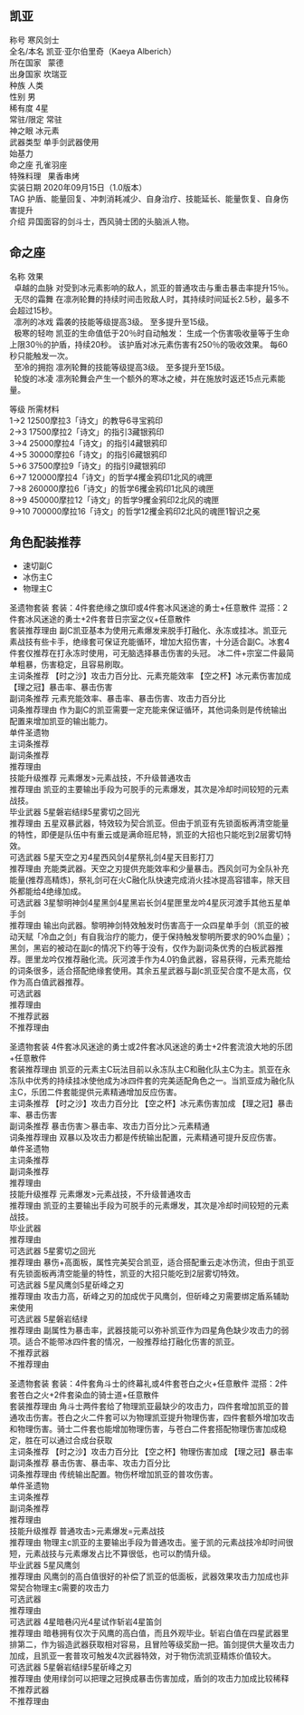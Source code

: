 凯亚
--

  
称号 寒风剑士  
全名/本名 凯亚·亚尔伯里奇（Kaeya Alberich）  
所在国家   蒙德    
出身国家 坎瑞亚  
种族 人类  
性别 男  
稀有度 4星  
常驻/限定 常驻  
神之眼 冰元素  
武器类型 单手剑武器使用  
始基力  
命之座 孔雀羽座  
特殊料理   果香串烤    
实装日期 2020年09月15日（1.0版本）  
TAG 护盾、能量回复、冲刺消耗减少、自身治疗、技能延长、能量恢复、自身伤害提升  
介绍 异国面容的剑斗士，西风骑士团的头脑派人物。

  

  

  

  

  

命之座
---

  
名称 效果  
  卓越的血脉 对受到冰元素影响的敌人，凯亚的普通攻击与重击暴击率提升15％。  
  无尽的霜舞 在凛冽轮舞的持续时间击败敌人时，其持续时间延长2.5秒，最多不会超过15秒。  
  凛冽的冰戏 霜袭的技能等级提高3级。 至多提升至15级。  
  极寒的轻吻 凯亚的生命值低于20％时自动触发： 生成一个伤害吸收量等于生命上限30％的护盾，持续20秒。 该护盾对冰元素伤害有250％的吸收效果。 每60秒只能触发一次。  
  至冷的拥抱 凛冽轮舞的技能等级提高3级。 至多提升至15级。  
  轮旋的冰凌 凛冽轮舞会产生一个额外的寒冰之棱，并在施放时返还15点元素能量。

  

  
等级 所需材料  
1→2 12500摩拉3「诗文」的教导6寻宝鸦印  
2→3 17500摩拉2「诗文」的指引3藏银鸦印  
3→4 25000摩拉4「诗文」的指引4藏银鸦印  
4→5 30000摩拉6「诗文」的指引6藏银鸦印  
5→6 37500摩拉9「诗文」的指引9藏银鸦印  
6→7 120000摩拉4「诗文」的哲学4攫金鸦印1北风的魂匣  
7→8 260000摩拉6「诗文」的哲学6攫金鸦印1北风的魂匣  
8→9 450000摩拉12「诗文」的哲学9攫金鸦印2北风的魂匣  
9→10 700000摩拉16「诗文」的哲学12攫金鸦印2北风的魂匣1智识之冕

角色配装推荐
------

*   速切副C
*   冰伤主C
*   物理主C

  
圣遗物套装 套装：4件套绝缘之旗印或4件套冰风迷途的勇士+任意散件 混搭：2件套冰风迷途的勇士+2件套昔日宗室之仪+任意散件  
套装推荐理由 副C凯亚基本为使用元素爆发来脱手打融化、永冻或挂冰。凯亚元素战技有些卡手，绝缘套可保证充能循环，增加大招伤害，十分适合副C。冰套4件套仅推荐在打永冻时使用，可无脑选择暴击伤害的头冠。 冰二件+宗室二件最简单粗暴，伤害稳定，且容易刷取。  
主词条推荐 【时之沙】攻击力百分比、元素充能效率 【空之杯】冰元素伤害加成 【理之冠】暴击率、暴击伤害  
副词条推荐 元素充能效率、暴击率、暴击伤害、攻击力百分比  
词条推荐理由 作为副C的凯亚需要一定充能来保证循环，其他词条则是传统输出配置来增加凯亚的输出能力。  
单件圣遗物  
主词条推荐  
副词条推荐  
推荐理由  
技能升级推荐 元素爆发>元素战技，不升级普通攻击  
推荐理由 凯亚的主要输出手段为可脱手的元素爆发，其次是冷却时间较短的元素战技。  
毕业武器 5星磐岩结绿5星雾切之回光  
推荐理由 五星双暴武器，特效较为契合凯亚。但由于凯亚有先锁面板再清空能量的特性，即便是队伍中有重云或是满命班尼特，凯亚的大招也只能吃到2层雾切特效。  
可选武器 5星天空之刃4星西风剑4星祭礼剑4星天目影打刀  
推荐理由 充能类武器。天空之刃提供充能效率和少量暴击。西风剑可为全队补充能量(推荐高精炼)，祭礼剑可在火C融化队快速完成消火挂冰提高容错率，除天目外都能给4绝缘加成。  
可选武器 3星黎明神剑4星黑剑4星黑岩长剑4星匣里龙吟4星灰河渡手其他五星单手剑  
推荐理由 输出向武器。黎明神剑特效触发时伤害高于一众四星单手剑（凯亚的被动天赋「冷血之剑」有自我治疗的能力，便于保持触发黎明所要求的90%血量）；黑剑，黑岩的被动在副c的情况下约等于没有，仅作为副词条优秀的白板武器推荐。匣里龙吟仅推荐融化流。灰河渡手作为4.0钓鱼武器，容易获得，元素充能给的词条很多，适合搭配绝缘套使用。其余五星武器与副c凯亚契合度不是太高，仅作为高白值武器推荐。  
可选武器  
推荐理由  
不推荐武器  
不推荐理由

  
圣遗物套装 4件套冰风迷途的勇士或2件套冰风迷途的勇士+2件套流浪大地的乐团+任意散件  
套装推荐理由 凯亚的元素主C玩法目前以永冻队主C和融化队主C为主。凯亚在永冻队中优秀的持续挂冰使他成为冰四件套的完美适配角色之一。当凯亚成为融化队主C，乐团二件套能提供元素精通增加反应伤害。  
主词条推荐 【时之沙】攻击力百分比 【空之杯】冰元素伤害加成 【理之冠】暴击率、暴击伤害  
副词条推荐 暴击伤害＞暴击率、攻击力百分比＞元素精通  
词条推荐理由 双暴以及攻击力都是传统输出配置，元素精通可提升反应伤害。  
单件圣遗物  
主词条推荐  
副词条推荐  
推荐理由  
技能升级推荐 元素爆发>元素战技，不升级普通攻击  
推荐理由 凯亚的主要输出手段为可脱手的元素爆发，其次是冷却时间较短的元素战技。  
毕业武器  
推荐理由  
可选武器 5星雾切之回光  
推荐理由 暴伤+高面板，属性完美契合凯亚，适合搭配重云走冰伤流，但由于凯亚有先锁面板再清空能量的特性，凯亚的大招只能吃到2层雾切特效。  
可选武器 5星风鹰剑5星斫峰之刃  
推荐理由 攻击力高，斫峰之刃的加成优于风鹰剑，但斫峰之刃需要绑定盾系辅助来使用  
可选武器 5星磐岩结绿  
推荐理由 副属性为暴击率，武器技能可以弥补凯亚作为四星角色缺少攻击力的弱项。适合不能带冰四件套的情况，一般推荐给打融化伤害的凯亚。  
不推荐武器  
不推荐理由

  
圣遗物套装 套装：4件套角斗士的终幕礼或4件套苍白之火+任意散件 混搭：2件套苍白之火+2件套染血的骑士道+任意散件  
套装推荐理由 角斗士两件套给了物理凯亚最缺少的攻击力，四件套增加凯亚的普通攻击伤害。苍白之火二件套可以为物理凯亚提升物理伤害，四件套额外增加攻击和物理伤害。骑士二件套也能增加物理伤害，与苍白二件套搭配物理伤害加成稳定，胜在可以通过合成台获取  
主词条推荐 【时之沙】攻击力百分比 【空之杯】物理伤害加成 【理之冠】暴击率  
副词条推荐 暴击伤害、暴击率、攻击力百分比  
词条推荐理由 传统输出配置。物伤杯增加凯亚的普攻伤害。  
单件圣遗物  
主词条推荐  
副词条推荐  
推荐理由  
技能升级推荐 普通攻击>元素爆发=元素战技  
推荐理由 物理主c凯亚的主要输出手段为普通攻击。鉴于凯的元素战技冷却时间很短，元素战技与元素爆发占比不算很低，也可以酌情升级。  
毕业武器 5星风鹰剑  
推荐理由 风鹰剑的高白值很好的补偿了凯亚的低面板，武器效果攻击力加成也非常契合物理主c需要的攻击力  
可选武器  
推荐理由  
可选武器 4星暗巷闪光4星试作斩岩4星笛剑  
推荐理由 暗巷拥有仅次于风鹰的高白值，而且外观毕业。斩岩白值在四星武器里排第二，作为锻造武器获取相对容易，且冒险等级奖励一把。笛剑提供大量攻击力加成，且凯亚一套普攻可触发4次武器特效，对于物伤流凯亚精炼价值较大。  
可选武器 5星磐岩结绿5星斫峰之刃  
推荐理由 使用绿剑可以把理之冠换成暴击伤害加成，盾剑的攻击力加成比较稀释  
不推荐武器  
不推荐理由